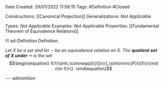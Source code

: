 <br />
<br />

Date Created: 29/01/2022 11:58:15
Tags: #Definition #Closed 

Constructions: [[Canonical Projection]]
Generalizations: _Not Applicable_

Types: _Not Applicable_
Examples: _Not Applicable_
Properties: [[Fundamental Theorem of Equivalence Relations]]

!!! ad-Definition Definition.

_Let $X$ be a set and let $\sim$ be an equivalence relation on $X$. The **quotient set of $X$ under $\sim$** is the set_
$$\begin{equation}
    X/\!\sim\,\coloneqq\l\{\l[x\r]_\sim\in\mc{P}\l(X\r)\mid x\in X\r\}.
\end{equation}$$

--- admonition
